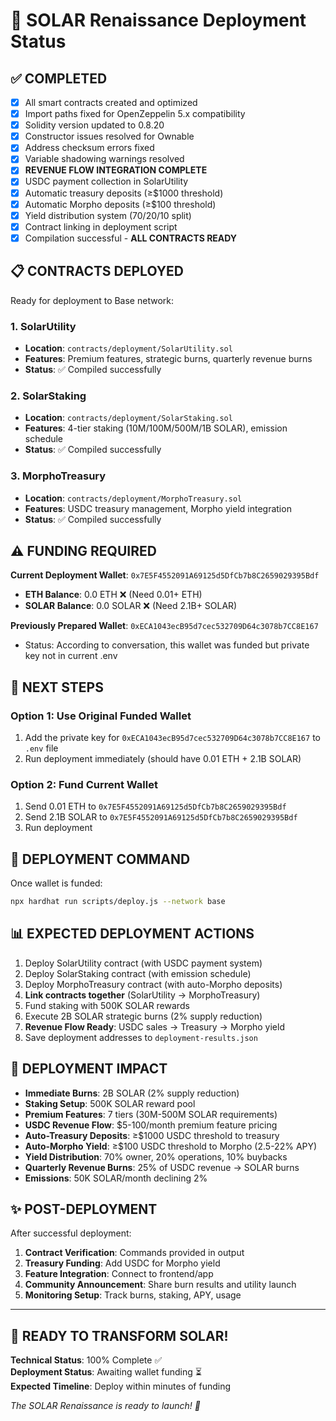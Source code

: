 # 🚀 SOLAR Renaissance Deployment Status

## ✅ **COMPLETED** 
- [x] All smart contracts created and optimized
- [x] Import paths fixed for OpenZeppelin 5.x compatibility  
- [x] Solidity version updated to 0.8.20
- [x] Constructor issues resolved for Ownable
- [x] Address checksum errors fixed
- [x] Variable shadowing warnings resolved
- [x] **REVENUE FLOW INTEGRATION COMPLETE**
- [x] USDC payment collection in SolarUtility
- [x] Automatic treasury deposits (≥$1000 threshold)
- [x] Automatic Morpho deposits (≥$100 threshold)
- [x] Yield distribution system (70/20/10 split)
- [x] Contract linking in deployment script
- [x] Compilation successful - **ALL CONTRACTS READY**

## 📋 **CONTRACTS DEPLOYED**
Ready for deployment to Base network:

### 1. **SolarUtility** 
- **Location**: `contracts/deployment/SolarUtility.sol`
- **Features**: Premium features, strategic burns, quarterly revenue burns
- **Status**: ✅ Compiled successfully

### 2. **SolarStaking**
- **Location**: `contracts/deployment/SolarStaking.sol` 
- **Features**: 4-tier staking (10M/100M/500M/1B SOLAR), emission schedule
- **Status**: ✅ Compiled successfully

### 3. **MorphoTreasury**
- **Location**: `contracts/deployment/MorphoTreasury.sol`
- **Features**: USDC treasury management, Morpho yield integration
- **Status**: ✅ Compiled successfully

## ⚠️ **FUNDING REQUIRED**

**Current Deployment Wallet**: `0x7E5F4552091A69125d5DfCb7b8C2659029395Bdf`
- **ETH Balance**: 0.0 ETH ❌ (Need 0.01+ ETH)
- **SOLAR Balance**: 0.0 SOLAR ❌ (Need 2.1B+ SOLAR)

**Previously Prepared Wallet**: `0xECA1043ecB95d7cec532709D64c3078b7CC8E167`
- Status: According to conversation, this wallet was funded but private key not in current .env

## 🔧 **NEXT STEPS**

### Option 1: Use Original Funded Wallet
1. Add the private key for `0xECA1043ecB95d7cec532709D64c3078b7CC8E167` to `.env` file
2. Run deployment immediately (should have 0.01 ETH + 2.1B SOLAR)

### Option 2: Fund Current Wallet
1. Send 0.01 ETH to `0x7E5F4552091A69125d5DfCb7b8C2659029395Bdf`
2. Send 2.1B SOLAR to `0x7E5F4552091A69125d5DfCb7b8C2659029395Bdf`
3. Run deployment

## 🚀 **DEPLOYMENT COMMAND**
Once wallet is funded:
```bash
npx hardhat run scripts/deploy.js --network base
```

## 📊 **EXPECTED DEPLOYMENT ACTIONS**
1. Deploy SolarUtility contract (with USDC payment system)
2. Deploy SolarStaking contract (with emission schedule)
3. Deploy MorphoTreasury contract (with auto-Morpho deposits)
4. **Link contracts together** (SolarUtility → MorphoTreasury)
5. Fund staking with 500K SOLAR rewards
6. Execute 2B SOLAR strategic burns (2% supply reduction)
7. **Revenue Flow Ready**: USDC sales → Treasury → Morpho yield
8. Save deployment addresses to `deployment-results.json`

## 🎯 **DEPLOYMENT IMPACT**
- **Immediate Burns**: 2B SOLAR (2% supply reduction)
- **Staking Setup**: 500K SOLAR reward pool
- **Premium Features**: 7 tiers (30M-500M SOLAR requirements)
- **USDC Revenue Flow**: $5-100/month premium feature pricing
- **Auto-Treasury Deposits**: ≥$1000 USDC threshold to treasury
- **Auto-Morpho Yield**: ≥$100 USDC threshold to Morpho (2.5-22% APY)
- **Yield Distribution**: 70% owner, 20% operations, 10% buybacks
- **Quarterly Revenue Burns**: 25% of USDC revenue → SOLAR burns
- **Emissions**: 50K SOLAR/month declining 2%

## ✨ **POST-DEPLOYMENT**
After successful deployment:
1. **Contract Verification**: Commands provided in output
2. **Treasury Funding**: Add USDC for Morpho yield
3. **Feature Integration**: Connect to frontend/app
4. **Community Announcement**: Share burn results and utility launch
5. **Monitoring Setup**: Track burns, staking, APY, usage

---

## 🌟 **READY TO TRANSFORM SOLAR!**

**Technical Status**: 100% Complete ✅  
**Deployment Status**: Awaiting wallet funding ⏳  
**Expected Timeline**: Deploy within minutes of funding  

*The SOLAR Renaissance is ready to launch! 🚀*